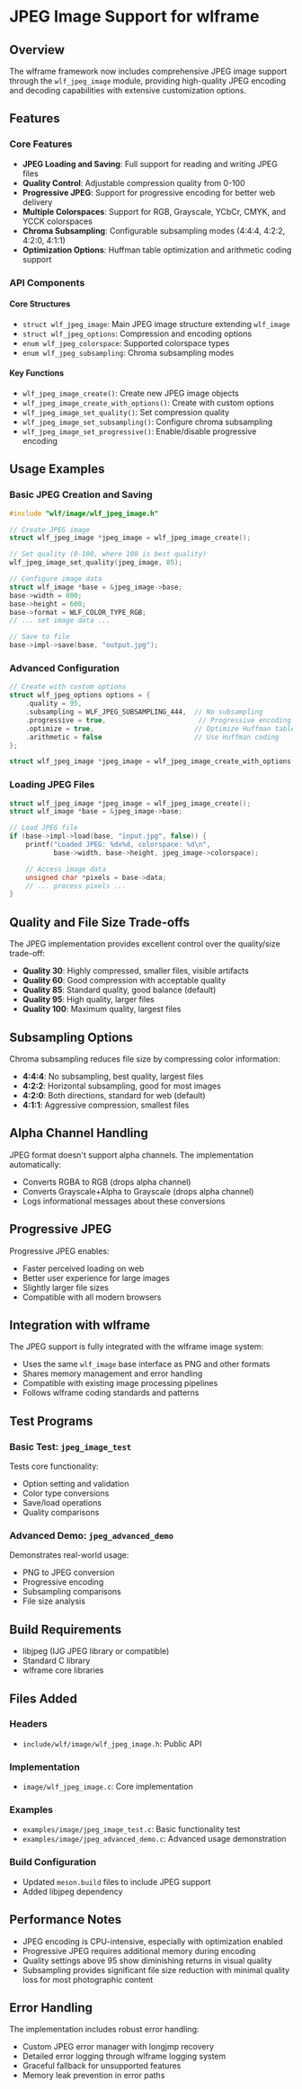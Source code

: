 # JPEG Image Support for wlframe

## Overview

The wlframe framework now includes comprehensive JPEG image support through the `wlf_jpeg_image` module, providing high-quality JPEG encoding and decoding capabilities with extensive customization options.

## Features

### Core Features
- **JPEG Loading and Saving**: Full support for reading and writing JPEG files
- **Quality Control**: Adjustable compression quality from 0-100
- **Progressive JPEG**: Support for progressive encoding for better web delivery
- **Multiple Colorspaces**: Support for RGB, Grayscale, YCbCr, CMYK, and YCCK colorspaces
- **Chroma Subsampling**: Configurable subsampling modes (4:4:4, 4:2:2, 4:2:0, 4:1:1)
- **Optimization Options**: Huffman table optimization and arithmetic coding support

### API Components

#### Core Structures
- `struct wlf_jpeg_image`: Main JPEG image structure extending `wlf_image`
- `struct wlf_jpeg_options`: Compression and encoding options
- `enum wlf_jpeg_colorspace`: Supported colorspace types
- `enum wlf_jpeg_subsampling`: Chroma subsampling modes

#### Key Functions
- `wlf_jpeg_image_create()`: Create new JPEG image objects
- `wlf_jpeg_image_create_with_options()`: Create with custom options
- `wlf_jpeg_image_set_quality()`: Set compression quality
- `wlf_jpeg_image_set_subsampling()`: Configure chroma subsampling
- `wlf_jpeg_image_set_progressive()`: Enable/disable progressive encoding

## Usage Examples

### Basic JPEG Creation and Saving

```c
#include "wlf/image/wlf_jpeg_image.h"

// Create JPEG image
struct wlf_jpeg_image *jpeg_image = wlf_jpeg_image_create();

// Set quality (0-100, where 100 is best quality)
wlf_jpeg_image_set_quality(jpeg_image, 85);

// Configure image data
struct wlf_image *base = &jpeg_image->base;
base->width = 800;
base->height = 600;
base->format = WLF_COLOR_TYPE_RGB;
// ... set image data ...

// Save to file
base->impl->save(base, "output.jpg");
```

### Advanced Configuration

```c
// Create with custom options
struct wlf_jpeg_options options = {
    .quality = 95,
    .subsampling = WLF_JPEG_SUBSAMPLING_444,  // No subsampling
    .progressive = true,                       // Progressive encoding
    .optimize = true,                         // Optimize Huffman tables
    .arithmetic = false                       // Use Huffman coding
};

struct wlf_jpeg_image *jpeg_image = wlf_jpeg_image_create_with_options(&options);
```

### Loading JPEG Files

```c
struct wlf_jpeg_image *jpeg_image = wlf_jpeg_image_create();
struct wlf_image *base = &jpeg_image->base;

// Load JPEG file
if (base->impl->load(base, "input.jpg", false)) {
    printf("Loaded JPEG: %dx%d, colorspace: %d\n",
           base->width, base->height, jpeg_image->colorspace);

    // Access image data
    unsigned char *pixels = base->data;
    // ... process pixels ...
}
```

## Quality and File Size Trade-offs

The JPEG implementation provides excellent control over the quality/size trade-off:

- **Quality 30**: Highly compressed, smaller files, visible artifacts
- **Quality 60**: Good compression with acceptable quality
- **Quality 85**: Standard quality, good balance (default)
- **Quality 95**: High quality, larger files
- **Quality 100**: Maximum quality, largest files

## Subsampling Options

Chroma subsampling reduces file size by compressing color information:

- **4:4:4**: No subsampling, best quality, largest files
- **4:2:2**: Horizontal subsampling, good for most images
- **4:2:0**: Both directions, standard for web (default)
- **4:1:1**: Aggressive compression, smallest files

## Alpha Channel Handling

JPEG format doesn't support alpha channels. The implementation automatically:
- Converts RGBA to RGB (drops alpha channel)
- Converts Grayscale+Alpha to Grayscale (drops alpha channel)
- Logs informational messages about these conversions

## Progressive JPEG

Progressive JPEG enables:
- Faster perceived loading on web
- Better user experience for large images
- Slightly larger file sizes
- Compatible with all modern browsers

## Integration with wlframe

The JPEG support is fully integrated with the wlframe image system:
- Uses the same `wlf_image` base interface as PNG and other formats
- Shares memory management and error handling
- Compatible with existing image processing pipelines
- Follows wlframe coding standards and patterns

## Test Programs

### Basic Test: `jpeg_image_test`
Tests core functionality:
- Option setting and validation
- Color type conversions
- Save/load operations
- Quality comparisons

### Advanced Demo: `jpeg_advanced_demo`
Demonstrates real-world usage:
- PNG to JPEG conversion
- Progressive encoding
- Subsampling comparisons
- File size analysis

## Build Requirements

- libjpeg (IJG JPEG library or compatible)
- Standard C library
- wlframe core libraries

## Files Added

### Headers
- `include/wlf/image/wlf_jpeg_image.h`: Public API

### Implementation
- `image/wlf_jpeg_image.c`: Core implementation

### Examples
- `examples/image/jpeg_image_test.c`: Basic functionality test
- `examples/image/jpeg_advanced_demo.c`: Advanced usage demonstration

### Build Configuration
- Updated `meson.build` files to include JPEG support
- Added libjpeg dependency

## Performance Notes

- JPEG encoding is CPU-intensive, especially with optimization enabled
- Progressive JPEG requires additional memory during encoding
- Quality settings above 95 show diminishing returns in visual quality
- Subsampling provides significant file size reduction with minimal quality loss for most photographic content

## Error Handling

The implementation includes robust error handling:
- Custom JPEG error manager with longjmp recovery
- Detailed error logging through wlframe logging system
- Graceful fallback for unsupported features
- Memory leak prevention in error paths
